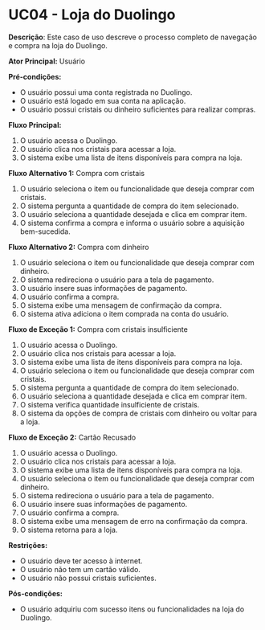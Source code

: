 # UC04 - Loja do Duolingo

**Descrição**: Este caso de uso descreve o processo completo de navegação e compra na loja do Duolingo.

**Ator Principal:** Usuário

**Pré-condições:**

- O usuário possui uma conta registrada no Duolingo.
- O usuário está logado em sua conta na aplicação.
- O usuário possui cristais ou dinheiro suficientes para realizar compras.

**Fluxo Principal:**

1. O usuário acessa o Duolingo.
2. O usuário clica nos cristais para acessar a loja.
3. O sistema exibe uma lista de itens disponíveis para compra na loja.

**Fluxo Alternativo 1:** Compra com cristais

1. O usuário seleciona o item ou funcionalidade que deseja comprar com cristais.
2. O sistema pergunta a quantidade de compra do item selecionado.
3. O usuário seleciona a quantidade desejada e clica em comprar item.
4. O sistema confirma a compra e informa o usuário sobre a aquisição bem-sucedida.

**Fluxo Alternativo 2:** Compra com dinheiro

1. O usuário seleciona o item ou funcionalidade que deseja comprar com dinheiro.
2. O sistema redireciona o usuário para a tela de pagamento.
3. O usuário insere suas informações de pagamento.
4. O usuário confirma a compra.
5. O sistema exibe uma mensagem de confirmação da compra.
6. O sistema ativa adiciona o item comprada na conta do usuário.

**Fluxo de Exceção 1:** Compra com cristais insulficiente

1. O usuário acessa o Duolingo.
2. O usuário clica nos cristais para acessar a loja.
3. O sistema exibe uma lista de itens disponíveis para compra na loja.
4. O usuário seleciona o item ou funcionalidade que deseja comprar com cristais.
5. O sistema pergunta a quantidade de compra do item selecionado.
6. O usuário seleciona a quantidade desejada e clica em comprar item.
7. O sistema verifica quantidade insulficiente de cristais.
8. O sistema da opções de compra de cristais com dinheiro ou voltar para a loja.

**Fluxo de Exceção 2:** Cartão Recusado

1. O usuário acessa o Duolingo.
2. O usuário clica nos cristais para acessar a loja.
3. O sistema exibe uma lista de itens disponíveis para compra na loja.
4. O usuário seleciona o item ou funcionalidade que deseja comprar com dinheiro.
5. O sistema redireciona o usuário para a tela de pagamento.
6. O usuário insere suas informações de pagamento.
7. O usuário confirma a compra.
8. O sistema exibe uma mensagem de erro na confirmação da compra.
9. O sistema retorna para a loja.

**Restrições:**

- O usuário deve ter acesso à internet.
- O usuário não tem um cartão válido.
- O usuário não possui cristais suficientes.

**Pós-condições:**

- O usuário adquiriu com sucesso itens ou funcionalidades na loja do Duolingo.